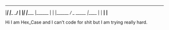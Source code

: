  
 
  _     _ _______ _     _       _______ _______ _______ _______
  |_____| |______  \___/        |       |_____| |______ |______
  |     | |______ _/   \_ _____ |_____  |     | ______| |______
  
  Hi I am Hex_Case and I can't code for shit but I am trying really hard.
  
